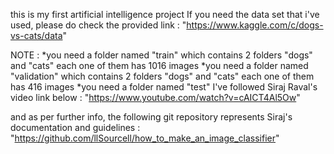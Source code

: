 this is my first artificial intelligence project 
If you need the data set that i've used, please do check the provided link :
"https://www.kaggle.com/c/dogs-vs-cats/data"

NOTE :
*you need a folder named "train" which contains 2 folders "dogs" and "cats" each one of them has 1016 images 
*you need a folder named "validation" which contains 2 folders "dogs" and "cats" each one of them has 416 images
*you need a folder named "test"
I've followed Siraj Raval's video link below : 
"https://www.youtube.com/watch?v=cAICT4Al5Ow"


and as per further info, the following git repository represents Siraj's documentation and guidelines :
"https://github.com/llSourcell/how_to_make_an_image_classifier"
